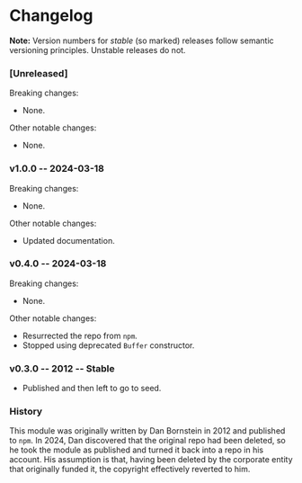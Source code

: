 Changelog
=========

**Note:** Version numbers for _stable_ (so marked) releases follow semantic
versioning principles. Unstable releases do not.

### [Unreleased]

Breaking changes:
* None.

Other notable changes:
* None.

### v1.0.0 -- 2024-03-18

Breaking changes:
* None.

Other notable changes:
* Updated documentation.

### v0.4.0 -- 2024-03-18

Breaking changes:
* None.

Other notable changes:
* Resurrected the repo from `npm`.
* Stopped using deprecated `Buffer` constructor.

### v0.3.0 -- 2012 -- Stable

* Published and then left to go to seed.

### History

This module was originally written by Dan Bornstein in 2012 and published to
`npm`. In 2024, Dan discovered that the original repo had been deleted, so he
took the module as published and turned it back into a repo in his account. His
assumption is that, having been deleted by the corporate entity that originally
funded it, the copyright effectively reverted to him.
